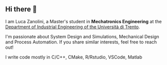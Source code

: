 ## Hi there 👋

<!--
**l-zanolini/l-zanolini** is a ✨ _special_ ✨ repository because its `README.md` (this file) appears on your GitHub profile. -->

I am Luca Zanolini, a Master's student in **Mechatronics Engineering** at the [Department of Industrial Engineering of the Università di Trento](dii.unitn.it).

I'm passionate about System Design and Simulations, Mechanical Design and Process Automation. If you share similar interests, feel free to reach out!

I write code mostly in C/C++, CMake, R/Rstudio, VSCode, Matlab
